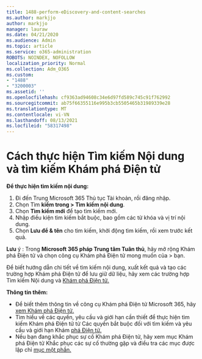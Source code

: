 ```yaml
---
title: 1488-perform-eDiscovery-and-content-searches
ms.author: markjjo
author: markjjo
manager: lauraw
ms.date: 04/21/2020
ms.audience: Admin
ms.topic: article
ms.service: o365-administration
ROBOTS: NOINDEX, NOFOLLOW
localization_priority: Normal
ms.collection: Adm_O365
ms.custom:
- "1488"
- "3200003"
ms.assetid: ''
ms.openlocfilehash: cf9363ad94608c34e6d97fd589c745c91f762992
ms.sourcegitcommit: ab75f66355116e995b3cb5505465b31989339e28
ms.translationtype: MT
ms.contentlocale: vi-VN
ms.lasthandoff: 08/13/2021
ms.locfileid: "58317498"
---
```

# <a name="how-to-perform-content-searches-and-ediscovery-searches"></a>Cách thực hiện Tìm kiếm Nội dung và tìm kiếm Khám phá Điện tử

**Để thực hiện tìm kiếm nội dung:**

1. Đi đến Trung Microsoft 365 Thủ tục Tài khoản, rồi đăng nhập.
2. Chọn Tìm **kiếm trong > Tìm kiếm nội dung**.
3. Chọn **Tìm kiếm mới** để tạo tìm kiếm mới.
4. Nhập điều kiện tìm kiếm bắt buộc, bao gồm các từ khóa và vị trí nội dung.
5. Chọn **Lưu để & tên** cho tìm kiếm, khởi động tìm kiếm, rồi xem trước kết quả.

**Lưu** ý : Trong **Microsoft 365 pháp Trung tâm Tuân thủ**, hãy mở rộng Khám phá Điện tử và chọn công cụ Khám phá Điện tử mong muốn của  >    bạn.

Để biết hướng dẫn chi tiết về tìm kiếm nội dung, xuất [](https://docs.microsoft.com/microsoft-365/compliance/content-search) kết quả và tạo các trường hợp Khám phá Điện tử để lưu giữ dữ liệu, hãy xem các trường hợp Tìm kiếm Nội dung và [Khám phá Điện tử.](https://docs.microsoft.com/microsoft-365/compliance/ediscovery-cases)

**Thông tin thêm:**

- Để biết thêm thông tin về công cụ Khám phá Điện tử Microsoft 365, hãy [xem Khám phá Điện tử.](https://docs.microsoft.com/microsoft-365/compliance/ediscovery)
- Tìm hiểu về các quyền, yêu cầu và giới hạn [](https://docs.microsoft.com/microsoft-365/compliance/assign-ediscovery-permissions) cần thiết để thực hiện tìm kiếm Khám phá Điện tử từ Các quyền bắt buộc đối với tìm kiếm và yêu cầu và giới hạn Khám [phá Điện tử.](https://docs.microsoft.com/microsoft-365/compliance/limits-for-content-search)
- Nếu bạn đang khắc phục sự cố [](https://docs.microsoft.com/microsoft-365/compliance/ediscovery-troubleshooting-common-issues) Khám phá Điện tử, hãy xem mục Khám phá Điện tử Khắc phục các sự cố thường gặp và điều tra các mục được lập chỉ [mục một phần.](https://docs.microsoft.com/microsoft-365/compliance/investigating-partially-indexed-items-in-ediscovery)
